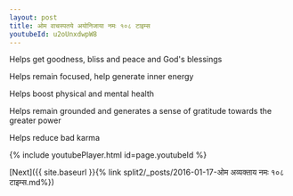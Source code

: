 ```yaml
---
layout: post
title: ओम वाचस्पतये अयोनिजाया नमः १०८ टाइम्स
youtubeId: u2oUnxdwpW8
---
```

 
 
Helps get goodness, bliss and peace and God's blessings
 
Helps remain focused, help generate inner energy 
 
Helps boost physical and mental health 
 
Helps remain grounded and generates a sense of gratitude towards the greater power 
 
Helps reduce bad karma
 
 
 
 


{% include youtubePlayer.html id=page.youtubeId %}
 
[Next]({{ site.baseurl }}{% link  split2/_posts/2016-01-17-ओम अव्यक्ताय नमः १०८ टाइम्स.md%})
 
